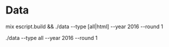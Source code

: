# Data

mix escript.build && ./data --type [all|html] --year 2016 --round 1

./data --type all --year 2016 --round 1
